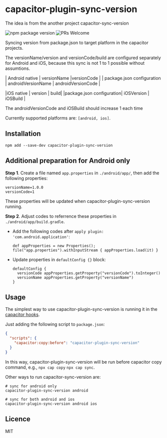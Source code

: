 # capacitor-plugin-sync-version
The idea is from the another project capacitor-sync-version

![npm package version](https://img.shields.io/npm/v/capacitor-sync-version?style=flat-square) ![PRs Welcome](https://img.shields.io/badge/PRs-welcome-green?style=flat-square)

Syncing version from package.json to target platform in the capacitor projects.

The versionName/version and versionCode/build are configured separately for Android and iOS, because this sync is not 1 to 1 possible without assumtions.

| Android native | versionName |versionCode |
| package.json configuration | androidVersionName | androidVersionCode |

|iOS native | version | build|
|package.json configuration| iOSVersion | iOSBuild |

The androidVersionCode and iOSBuild should increase 1 each time

Currently supported platforms are: `[android, ios]`.

## Installation

```shell
npm add --save-dev capacitor-plugin-sync-version
```

## Additional preparation for Android only

**Step 1**. Create a file named `app.properties` in `./android/app/`, then add the following properties:

```
versionName=1.0.0
versionCode=1
```
These properties will be updated when capacitor-plugin-sync-version running.

**Step 2**. Adjust codes to referrence these properties in `./android/app/build.gradle`.

* Add the following codes after `apply plugin: 'com.android.application'`:

  ```
  def appProperties = new Properties();
  file("app.properties").withInputStream { appProperties.load(it) }
  ```

* Update properties in `defaultConfig {}` block:

  ```
  defaultConfig {
    versionCode appProperties.getProperty("versionCode").toInteger()
    versionName appProperties.getProperty("versionName")
  }
  ```

## Usage

The simplest way to use capacitor-plugin-sync-version is running it in the [capacitor hooks](https://capacitorjs.com/docs/cli/hooks).

Just adding the following script to `package.json`:

```json
{
  "scripts": {
    "capacitor:copy:before": "capacitor-plugin-sync-version"
  }
}
```

In this way, capacitor-plugin-sync-version will be run before capacitor copy command, e.g., `npx cap copy` `npx cap sync`.

Other ways to run capacitor-sync-version are:

```shell
# sync for android only
capacitor-plugin-sync-version android

# sync for both android and ios
capacitor-plugin-sync-version android ios
```

## Licence

MIT

